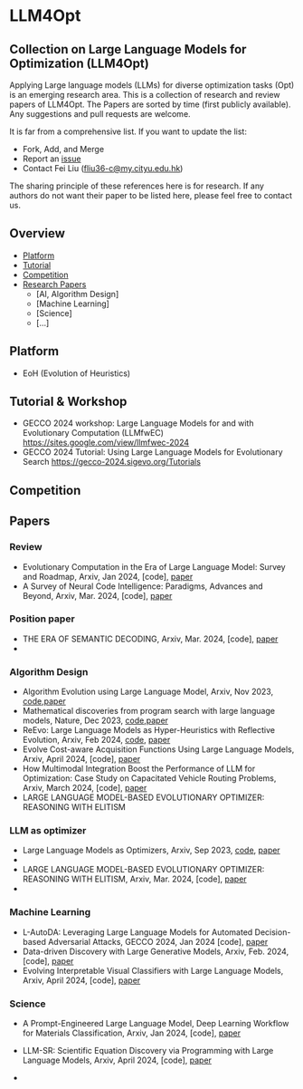 # LLM4Opt
## Collection on Large Language Models for Optimization (LLM4Opt)

Applying Large language models (LLMs) for diverse optimization tasks (Opt) is an emerging research area. This is a collection of research and review papers of LLM4Opt. The Papers are sorted by time (first publicly available). Any suggestions and pull requests are welcome.

It is far from a comprehensive list. If you want to update the list:

+ Fork, Add, and Merge
+ Report an [issue](https://github.com/FeiLiu36/LLM4Opt/issues)
+ Contact Fei Liu (fliu36-c@my.cityu.edu.hk)
  
The sharing principle of these references here is for research. If any authors do not want their paper to be listed here, please feel free to contact us.

## Overview
* [Platform](https://github.com/FeiLiu36/LLM4Opt#Platform)
* [Tutorial](https://github.com/FeiLiu36/LLM4Opt#tutorial-and-books)
* [Competition](https://github.com/FeiLiu36/LLM4Opt#Competition)
* [Research Papers](https://github.com/FeiLiu36/LLM4Opt#research-papers)
  * [AI, Algorithm Design]
  * [Machine Learning]
  * [Science]
  * [...]
 
## Platform
+ EoH (Evolution of Heuristics)

## Tutorial & Workshop
+ GECCO 2024 workshop: Large Language Models for and with Evolutionary Computation (LLMfwEC) https://sites.google.com/view/llmfwec-2024
+ GECCO 2024 Tutorial: Using Large Language Models for Evolutionary Search https://gecco-2024.sigevo.org/Tutorials 

## Competition

## Papers
### Review
+ Evolutionary Computation in the Era of Large Language Model: Survey and Roadmap, Arxiv, Jan 2024, [code], [paper](https://arxiv.org/abs/2401.10034)
+ A Survey of Neural Code Intelligence: Paradigms, Advances and Beyond, Arxiv, Mar. 2024, [code], [paper](https://arxiv.org/abs/2403.14734)

### Position paper
+ THE ERA OF SEMANTIC DECODING, Arxiv, Mar. 2024, [code], [paper](https://arxiv.org/pdf/2403.14562)
+ 

### Algorithm Design
+ Algorithm Evolution using Large Language Model, Arxiv, Nov 2023, [code](https://github.com/FeiLiu36/eoh),[paper](https://arxiv.org/abs/2311.15249) 
+ Mathematical discoveries from program search with large language models, Nature, Dec 2023, [code](https://github.com/google-deepmind/funsearch),[paper](https://www.nature.com/articles/s41586-023-06924-6)
+ ReEvo: Large Language Models as Hyper-Heuristics with Reflective Evolution, Arxiv, Feb 2024, [code](https://github.com/ai4co/LLM-as-HH), [paper](https://arxiv.org/abs/2402.01145)
+ Evolve Cost-aware Acquisition Functions Using Large Language Models, Arxiv, April 2024, [code], [paper](https://arxiv.org/abs/2404.16906)
+ How Multimodal Integration Boost the Performance of LLM for Optimization: Case Study on Capacitated Vehicle Routing Problems, Arxiv, March 2024, [code], [paper](https://arxiv.org/abs/2403.01757)
+ LARGE LANGUAGE MODEL-BASED EVOLUTIONARY OPTIMIZER: REASONING WITH ELITISM

### LLM as optimizer
+ Large Language Models as Optimizers, Arxiv, Sep 2023, [code](https://github.com/google-deepmind/opro), [paper](https://arxiv.org/abs/2309.03409)
+ 
+ LARGE LANGUAGE MODEL-BASED EVOLUTIONARY OPTIMIZER: REASONING WITH ELITISM, Arxiv, Mar. 2024, [code], [paper](https://arxiv.org/pdf/2403.14562)
+ 



### Machine Learning
+ L-AutoDA: Leveraging Large Language Models for Automated Decision-based Adversarial Attacks, GECCO 2024, Jan 2024 [code], [paper](https://arxiv.org/abs/2401.15335)
+ Data-driven Discovery with Large Generative Models, Arxiv, Feb. 2024, [code], [paper](https://arxiv.org/abs/2402.13610)
+ Evolving Interpretable Visual Classifiers with Large Language Models, Arxiv, April 2024, [code], [paper](https://arxiv.org/abs/2404.09941)

### Science
+ A Prompt-Engineered Large Language Model, Deep Learning Workflow for Materials Classification, Arxiv, Jan 2024, [code], [paper](https://arxiv.org/abs/2401.17788)
+ LLM-SR: Scientific Equation Discovery via Programming with Large Language Models, Arxiv, April 2024, [code], [paper](https://arxiv.org/pdf/2404.18400)

+ 

